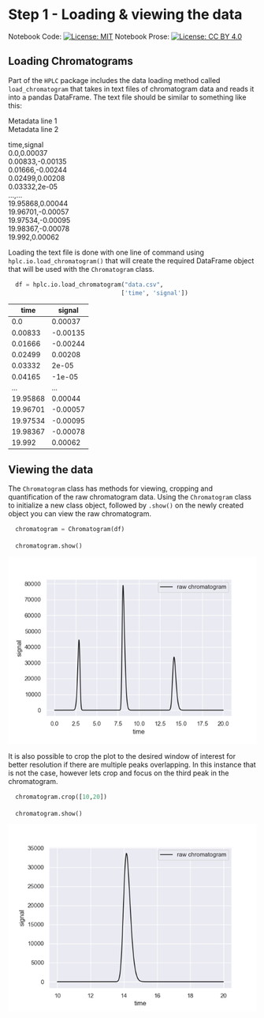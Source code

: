 # Step 1 - Loading & viewing the data

Notebook Code: [![License: MIT](https://img.shields.io/badge/License-GPLv3-blue.svg)](https://www.gnu.org/licenses/gpl-3.0) Notebook Prose: [![License: CC BY 4.0](https://img.shields.io/badge/License-CC_BY_4.0-lightgrey.svg)](https://creativecommons.org/licenses/by/4.0/)

## Loading Chromatograms

Part of the `HPLC` package includes the data loading method called `load_chromatogram` that takes in text files of chromatogram data and reads it into a pandas DataFrame. The text file should be similar to something like this:

Metadata line 1  
Metadata line 2  

time,signal  
0.0,0.00037  
0.00833,-0.00135  
0.01666,-0.00244  
0.02499,0.00208  
0.03332,2e-05  
...,...   
19.95868,0.00044  
19.96701,-0.00057  
19.97534,-0.00095  
19.98367,-0.00078  
19.992,0.00062  

Loading the text file is done with one line of command using `hplc.io.load_chromatogram()` that will create the required DataFrame object that will be used with the `Chromatogram` class.

```python
  df = hplc.io.load_chromatogram("data.csv",
                                ['time', 'signal'])
```

| time  |  signal |
| ---- | ------ |
| 0.0  | 0.00037|
| 0.00833 | -0.00135 |
| 0.01666 | -0.00244 |
| 0.02499 | 0.00208 |
| 0.03332 | 2e-05 |
| 0.04165 | -1e-05 |
| ... | ... |
| 19.95868 | 0.00044 |
| 19.96701 | -0.00057 |
| 19.97534 | -0.00095 |
| 19.98367 | -0.00078 |
| 19.992 | 0.00062 |

## Viewing the data

The `Chromatogram` class has methods for viewing, cropping and quantification of the raw chromatogram data. Using the `Chromatogram` class to initialize a new class object, followed by `.show()` on the newly created object you can view the raw chromatogram.

```python
  chromatogram = Chromatogram(df)

  chromatogram.show()
```

![](https://raw.githubusercontent.com/pcichowicz/HPLC/main/doc/plots/Chrom_raw.png)


It is also possible to crop the plot to the desired window of interest for better resolution if there are multiple peaks overlapping. In this instance that is not the case, however lets crop and focus on the third peak in the chromatogram.

```python
  chromatogram.crop([10,20])

  chromatogram.show()
```

![](https://raw.githubusercontent.com/pcichowicz/HPLC/main/doc/plots/Chrom_raw_crop.png)


